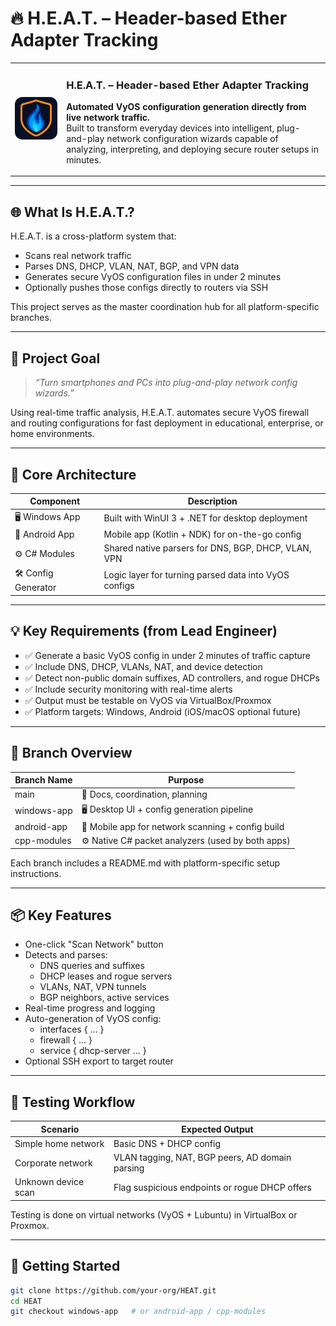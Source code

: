 # 🔥 H.E.A.T. – Header-based Ether Adapter Tracking

<table>
  <tr>
    <td><img src="docs/heat.png" alt="H.E.A.T. Logo" width="180"  style="border-radius:12px; margin-right:16px;"/></td>
    <td>
      <h3>H.E.A.T. – Header-based Ether Adapter Tracking</h3>
      <p><strong>Automated VyOS configuration generation directly from live network traffic.</strong><br/>
      Built to transform everyday devices into intelligent, plug-and-play network configuration wizards capable of analyzing, interpreting, and deploying secure router setups in minutes.</p>
    </td>
  </tr>
</table>

---

## 🌐 What Is H.E.A.T.?

H.E.A.T. is a cross-platform system that:
- Scans real network traffic
- Parses DNS, DHCP, VLAN, NAT, BGP, and VPN data
- Generates secure VyOS configuration files in under 2 minutes
- Optionally pushes those configs directly to routers via SSH

This project serves as the master coordination hub for all platform-specific branches.

---

## 🎯 Project Goal

> _“Turn smartphones and PCs into plug-and-play network config wizards.”_

Using real-time traffic analysis, H.E.A.T. automates secure VyOS firewall and routing configurations for fast deployment in educational, enterprise, or home environments.

---

## 🧱 Core Architecture

| Component           | Description                                           |
|--------------------|-------------------------------------------------------|
| 🖥 Windows App      | Built with WinUI 3 + .NET for desktop deployment      |
| 📱 Android App      | Mobile app (Kotlin + NDK) for on-the-go config        |
| ⚙️ C# Modules       | Shared native parsers for DNS, BGP, DHCP, VLAN, VPN   |
| 🛠 Config Generator  | Logic layer for turning parsed data into VyOS configs |

---

## 💡 Key Requirements (from Lead Engineer)

- ✅ Generate a basic VyOS config in under 2 minutes of traffic capture
- ✅ Include DNS, DHCP, VLANs, NAT, and device detection
- ✅ Detect non-public domain suffixes, AD controllers, and rogue DHCPs
- ✅ Include security monitoring with real-time alerts
- ✅ Output must be testable on VyOS via VirtualBox/Proxmox
- ✅ Platform targets: Windows, Android (iOS/macOS optional future)

---

## 🔀 Branch Overview

| Branch Name     | Purpose                                            |
|-----------------|----------------------------------------------------|
| main          | 📘 Docs, coordination, planning                     |
| windows-app   | 🖥 Desktop UI + config generation pipeline           |
| android-app   | 📱 Mobile app for network scanning + config build   |
| cpp-modules   | ⚙️ Native C# packet analyzers (used by both apps)  |

Each branch includes a README.md with platform-specific setup instructions.

---

## 📦 Key Features

- One-click "Scan Network" button
- Detects and parses:
  - DNS queries and suffixes
  - DHCP leases and rogue servers
  - VLANs, NAT, VPN tunnels
  - BGP neighbors, active services
- Real-time progress and logging
- Auto-generation of VyOS config:
  - interfaces { ... }
  - firewall { ... }
  - service { dhcp-server ... }
- Optional SSH export to target router

---

## 🧪 Testing Workflow

| Scenario              | Expected Output                                  |
|-----------------------|--------------------------------------------------|
| Simple home network   | Basic DNS + DHCP config                          |
| Corporate network     | VLAN tagging, NAT, BGP peers, AD domain parsing  |
| Unknown device scan   | Flag suspicious endpoints or rogue DHCP offers   |

Testing is done on virtual networks (VyOS + Lubuntu) in VirtualBox or Proxmox.

---

## 🚀 Getting Started

```bash
git clone https://github.com/your-org/HEAT.git
cd HEAT
git checkout windows-app   # or android-app / cpp-modules
